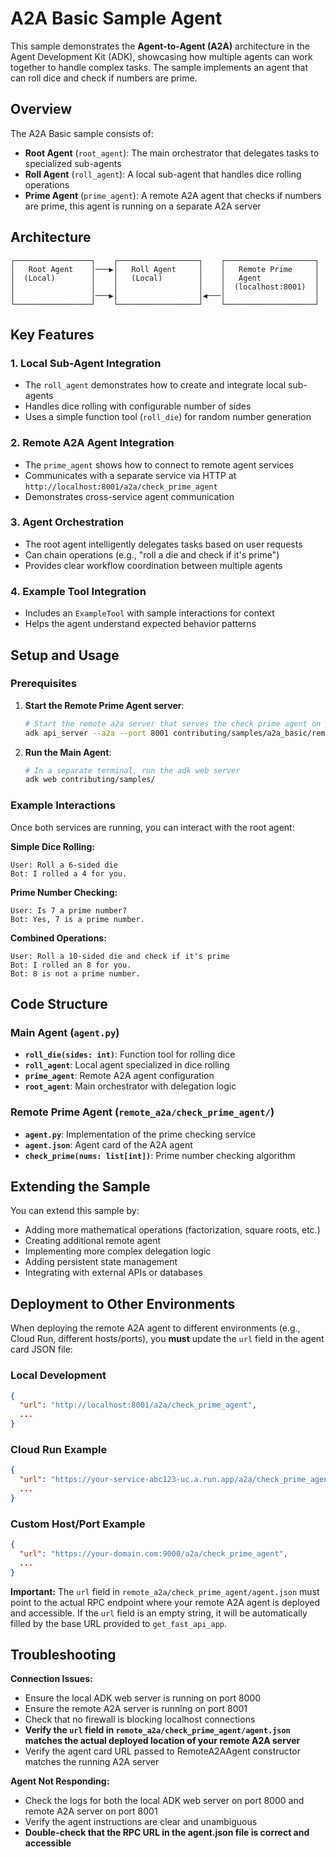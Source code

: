 # A2A Basic Sample Agent

This sample demonstrates the **Agent-to-Agent (A2A)** architecture in the Agent Development Kit (ADK), showcasing how multiple agents can work together to handle complex tasks. The sample implements an agent that can roll dice and check if numbers are prime.

## Overview

The A2A Basic sample consists of:

- **Root Agent** (`root_agent`): The main orchestrator that delegates tasks to specialized sub-agents
- **Roll Agent** (`roll_agent`): A local sub-agent that handles dice rolling operations
- **Prime Agent** (`prime_agent`): A remote A2A agent that checks if numbers are prime, this agent is running on a separate A2A server

## Architecture

```
┌─────────────────┐    ┌──────────────────┐    ┌────────────────────┐
│   Root Agent    │───▶│   Roll Agent     │    │   Remote Prime     │
│  (Local)        │    │   (Local)        │    │   Agent            │
│                 │    │                  │    │  (localhost:8001)  │
│                 │───▶│                  │◀───│                    │
└─────────────────┘    └──────────────────┘    └────────────────────┘
```

## Key Features

### 1. **Local Sub-Agent Integration**
- The `roll_agent` demonstrates how to create and integrate local sub-agents
- Handles dice rolling with configurable number of sides
- Uses a simple function tool (`roll_die`) for random number generation

### 2. **Remote A2A Agent Integration**
- The `prime_agent` shows how to connect to remote agent services
- Communicates with a separate service via HTTP at `http://localhost:8001/a2a/check_prime_agent`
- Demonstrates cross-service agent communication

### 3. **Agent Orchestration**
- The root agent intelligently delegates tasks based on user requests
- Can chain operations (e.g., "roll a die and check if it's prime")
- Provides clear workflow coordination between multiple agents

### 4. **Example Tool Integration**
- Includes an `ExampleTool` with sample interactions for context
- Helps the agent understand expected behavior patterns

## Setup and Usage

### Prerequisites

1. **Start the Remote Prime Agent server**:
   ```bash
   # Start the remote a2a server that serves the check prime agent on port 8001
   adk api_server --a2a --port 8001 contributing/samples/a2a_basic/remote_a2a
   ```

2. **Run the Main Agent**:
   ```bash
   # In a separate terminal, run the adk web server
   adk web contributing/samples/
   ```

### Example Interactions

Once both services are running, you can interact with the root agent:

**Simple Dice Rolling:**
```
User: Roll a 6-sided die
Bot: I rolled a 4 for you.
```

**Prime Number Checking:**
```
User: Is 7 a prime number?
Bot: Yes, 7 is a prime number.
```

**Combined Operations:**
```
User: Roll a 10-sided die and check if it's prime
Bot: I rolled an 8 for you.
Bot: 8 is not a prime number.
```

## Code Structure

### Main Agent (`agent.py`)

- **`roll_die(sides: int)`**: Function tool for rolling dice
- **`roll_agent`**: Local agent specialized in dice rolling
- **`prime_agent`**: Remote A2A agent configuration
- **`root_agent`**: Main orchestrator with delegation logic

### Remote Prime Agent (`remote_a2a/check_prime_agent/`)

- **`agent.py`**: Implementation of the prime checking service
- **`agent.json`**: Agent card of the A2A agent
- **`check_prime(nums: list[int])`**: Prime number checking algorithm


## Extending the Sample

You can extend this sample by:

- Adding more mathematical operations (factorization, square roots, etc.)
- Creating additional remote agent
- Implementing more complex delegation logic
- Adding persistent state management
- Integrating with external APIs or databases

## Deployment to Other Environments

When deploying the remote A2A agent to different environments (e.g., Cloud Run, different hosts/ports), you **must** update the `url` field in the agent card JSON file:

### Local Development
```json
{
  "url": "http://localhost:8001/a2a/check_prime_agent",
  ...
}
```

### Cloud Run Example
```json
{
  "url": "https://your-service-abc123-uc.a.run.app/a2a/check_prime_agent",
  ...
}
```

### Custom Host/Port Example
```json
{
  "url": "https://your-domain.com:9000/a2a/check_prime_agent",
  ...
}
```

**Important:** The `url` field in `remote_a2a/check_prime_agent/agent.json` must point to the actual RPC endpoint where your remote A2A agent is deployed and accessible. If the `url` field is an empty string, it will be automatically filled by the base URL provided to `get_fast_api_app`.

## Troubleshooting

**Connection Issues:**
- Ensure the local ADK web server is running on port 8000
- Ensure the remote A2A server is running on port 8001
- Check that no firewall is blocking localhost connections
- **Verify the `url` field in `remote_a2a/check_prime_agent/agent.json` matches the actual deployed location of your remote A2A server**
- Verify the agent card URL passed to RemoteA2AAgent constructor matches the running A2A server


**Agent Not Responding:**
- Check the logs for both the local ADK web server on port 8000 and remote A2A server on port 8001
- Verify the agent instructions are clear and unambiguous
- **Double-check that the RPC URL in the agent.json file is correct and accessible**
